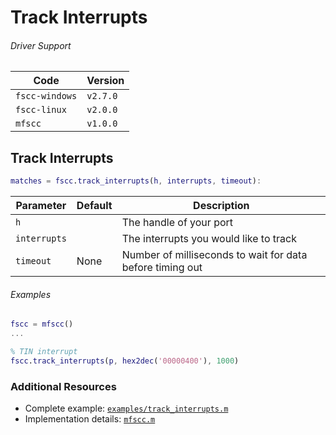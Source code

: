 # Track Interrupts

###### Driver Support
| Code | Version |
| ---- | ------- |
| `fscc-windows` | `v2.7.0` |
| `fscc-linux` | `v2.0.0` |
| `mfscc` | `v1.0.0` |


## Track Interrupts
```MATLAB
matches = fscc.track_interrupts(h, interrupts, timeout):
```

| Parameter | Default | Description |
| --------- | ------- | ----------- |
| `h` | | The handle of your port |
| `interrupts` |  | The interrupts you would like to track |
| `timeout` | None | Number of milliseconds to wait for data before timing out |


###### Examples
```MATLAB
fscc = mfscc()
...

% TIN interrupt
fscc.track_interrupts(p, hex2dec('00000400'), 1000)
```


### Additional Resources
- Complete example: [`examples/track_interrupts.m`](../examples/track_interrupts.m)
- Implementation details: [`mfscc.m`](../mfscc.m)
